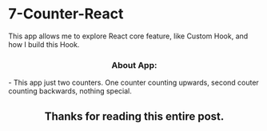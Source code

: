 # 7-Counter-React

This app allows me to explore React core feature, like Custom Hook, and how I build this Hook. 

<h3 align="center">About App:</h3>

<div>- This app just two counters. One counter counting upwards, second couter counting backwards, nothing special.</div>


<h2 align="center">Thanks for reading this entire post.</h2>
